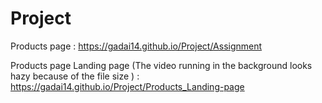 # Project
Products page  : https://gadai14.github.io/Project/Assignment

Products page Landing page (The video running in the background looks hazy because of the file size ) : https://gadai14.github.io/Project/Products_Landing-page
